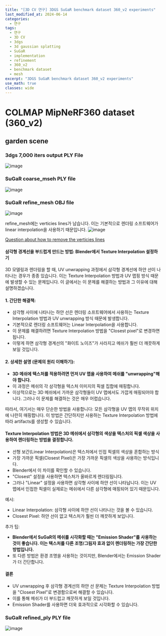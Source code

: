 ```yaml
---
title: "[3D CV 연구] 3DGS SuGaR benchmark dataset 360_v2 experiments"
last_modified_at: 2024-06-14
categories:
  - 연구
tags:
  - 연구
  - 3D CV
  - 3dgs
  - 3d gaussian splatting
  - SuGaR
  - implementation
  - refinement
  - 360_v2
  - benchmark dataset
  - mesh
excerpt: "3DGS SuGaR benchmark dataset 360_v2 experiments"
use_math: true
classes: wide
---
```


# COLMAP MipNeRF360 dataset (360_v2)

## garden scene

### 3dgs 7,000 iters output PLY File
![image](https://github.com/sandokim/sandokim.github.io/assets/74639652/1e8cce0e-12d7-45c3-a6e1-259797a916d9)

### SuGaR coarse_mseh PLY file
![image](https://github.com/sandokim/sandokim.github.io/assets/74639652/da9df865-cd56-4516-999e-4e9d965c862c)

### SuGaR refine_mesh OBJ file
![image](https://github.com/sandokim/sandokim.github.io/assets/74639652/f653288c-5d63-4a73-abdc-980f94b98b99)

refine_mesh에는 verticies lines가 남습니다. 이는 기본적으로 렌더링 소프트웨어가 linear interpolation을 사용하기 때문입니다.
![image](https://github.com/sandokim/sandokim.github.io/assets/74639652/15685d90-d1c6-4282-af6e-159bd5e6e4d9)

[Question about how to remove the verticies lines](https://github.com/Anttwo/SuGaR/issues/119)

#### 삼각형 경계선을 부드럽게 만드는 방법: Blender에서 Texture Interpolation 설정하기
3D 모델링과 렌더링을 할 때, UV unwrapping 과정에서 삼각형 경계선에 하얀 선이 나타나는 경우가 종종 있습니다. 이는 Texture Interpolation 방법과 UV 맵핑 방식 때문에 발생할 수 있는 문제입니다. 이 글에서는 이 문제를 해결하는 방법과 그 이유에 대해 설명하겠습니다.

#### 1. 간단한 해결책:
- 삼각형 사이에 나타나는 하얀 선은 렌더링 소프트웨어에서 사용하는 Texture Interpolation 방법과 UV unwrapping 방식 때문에 발생합니다.
- 기본적으로 렌더링 소프트웨어는 Linear Interpolation을 사용합니다.
- 이 문제를 해결하려면 Texture Interpolation 방법을 "Closest pixel"로 변경하면 됩니다.
- 이렇게 하면 삼각형 경계선의 "화이트 노이즈"가 사라지고 메쉬가 훨씬 더 깨끗하게 보일 것입니다.

#### 2. 상세한 설명 (문제의 원리 이해하기):
- **3D 메쉬에 텍스처를 적용하려면 먼저 UV 맵을 사용하여 메쉬를 "unwrapping"해야 합니다.**
- 이 과정은 메쉬의 각 삼각형을 텍스처 이미지의 픽셀 집합에 매핑합니다.
- 이상적으로는 3D 메쉬에서 가까운 삼각형들이 UV 맵에서도 가깝게 매핑되어야 합니다. 그러나 이 문제를 해결하는 것은 매우 어렵습니다.

따라서, 여기서는 매우 단순한 방법을 사용합니다: 모든 삼각형을 UV 맵의 무작위 위치에 나란히 매핑합니다. 이 방법은 간단하지만 사용하는 Texture Interpolation 방법에 따라 artifacts를 생성할 수 있습니다.

#### Texture Interpolation 방법은 3D 메쉬에서 삼각형의 색상을 텍스처의 픽셀 색상을 사용하여 렌더링하는 방법을 결정합니다. 
- 선형 보간(Linear Interpolation)은 텍스처에서 인접 픽셀의 색상을 혼합하는 방식
- 가장 가까운 픽셀(Closest Pixel)은 가장 가까운 픽셀의 색상을 사용하는 방식입니다.
- Blender에서 이 차이를 확인할 수 있습니다.
- "Closest" 설정을 사용하면 텍스처가 올바르게 렌더링됩니다.
- 그러나 "Linear" 설정을 사용하면 삼각형 사이에 하얀 선이 나타납니다. 이는 UV 맵에서 인접한 픽셀이 실제로는 메쉬에서 다른 삼각형에 매핑되어 있기 때문입니다.

예시:
- Linear Interpolation: 삼각형 사이에 하얀 선이 나타나는 것을 볼 수 있습니다.
- Closest Pixel: 하얀 선이 없고 텍스처가 훨씬 더 깨끗하게 보입니다.

추가 팁:
- **Blender에서 SuGaR의 메쉬를 시각화할 때는 "Emission Shader"를 사용하는 것이 좋습니다. 이는 텍스처를 다른 조명/그림자 효과 없이 렌더링하는 가장 간단한 방법입니다.**
- 또 다른 방법은 환경 조명을 사용하는 것이지만, Blender에서는 Emission Shader가 더 간단합니다.

#### 결론
- UV unwrapping 후 삼각형 경계선의 하얀 선 문제는 Texture Interpolation 방법을 "Closest Pixel"로 변경함으로써 해결할 수 있습니다. 
- 이를 통해 메쉬가 더 부드럽고 깨끗하게 보일 것입니다. 
- Emission Shader를 사용하면 더욱 효과적으로 시각화할 수 있습니다.

### SuGaR refined_ply PLY file
![image](https://github.com/sandokim/sandokim.github.io/assets/74639652/f82511e8-2b3d-453c-aef8-db1e69f4ed53)

